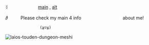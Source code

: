 ᛝ  　  　     　 　  　  [main](https://github.com/retrobive) , [alt](https://github.com/divine-resurrection)

𝜗  　  　     Please check my main 4 info  　  　     　 　  　    　  　   about me!

                   (⁠≧⁠▽⁠≦⁠)
![laios-touden-dungeon-meshi](https://github.com/user-attachments/assets/dcb348dc-4715-4f30-8e05-e2d1bdf72126)

